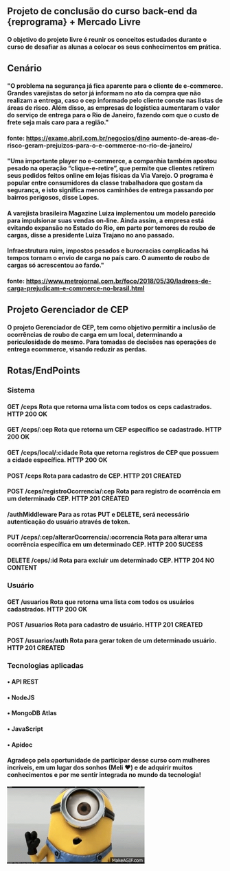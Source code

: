 ## Projeto de conclusão do curso back-end da {reprograma} + Mercado Livre

#### O objetivo do projeto livre é reunir os conceitos estudados durante o curso de desafiar as alunas a colocar os seus conhecimentos em prática.

## Cenário

#### "O problema na segurança já fica aparente para o cliente de e-commerce. Grandes varejistas do setor já informam no ato da compra que não realizam a entrega, caso o cep informado pelo cliente conste nas listas de áreas de risco. Além disso, as empresas de logística aumentaram o valor do serviço de entrega para o Rio de Janeiro, fazendo com que o custo de frete seja mais caro para a região."

#### fonte: https://exame.abril.com.br/negocios/dino aumento-de-areas-de-risco-geram-prejuizos-para-o-e-commerce-no-rio-de-janeiro/

#### "Uma importante player no e-commerce, a companhia também apostou pesado na operação “clique-e-retire”, que permite que clientes retirem seus pedidos feitos online em lojas físicas da Via Varejo. O programa é popular entre consumidores da classe trabalhadora que gostam da segurança, e isto significa menos caminhões de entrega passando por bairros perigosos, disse Lopes.

#### A varejista brasileira Magazine Luiza implementou um modelo parecido para impulsionar suas vendas on-line. Ainda assim, a empresa está evitando expansão no Estado do Rio, em parte por temores de roubo de cargas, disse a presidente Luiza Trajano no ano passado.

#### Infraestrutura ruim, impostos pesados e burocracias complicadas há tempos tornam o envio de carga no país caro. O aumento de roubo de cargas só acrescentou ao fardo."

#### fonte: https://www.metrojornal.com.br/foco/2018/05/30/ladroes-de-carga-prejudicam-e-commerce-no-brasil.html

## Projeto Gerenciador de CEP

#### O projeto Gerenciador de CEP, tem como objetivo permitir a inclusão de ocorrências de roubo de carga em um local, determinando a periculosidade do mesmo. Para tomadas de decisões nas operações de entrega ecommerce, visando reduzir as perdas.

## Rotas/EndPoints

### Sistema

#### GET /ceps Rota que retorna uma lista com todos os ceps cadastrados. HTTP 200 OK

#### GET /ceps/:cep Rota que retorna um CEP específico se cadastrado. HTTP 200 OK

#### GET /ceps/local/:cidade Rota que retorna registros de CEP que possuem a cidade específica. HTTP 200 OK

#### POST /ceps Rota para cadastro de CEP. HTTP 201 CREATED

#### POST /ceps/registroOcorrencia/:cep Rota para registro de ocorrência em um determinado CEP. HTTP 201 CREATED

#### /authMiddleware Para as rotas PUT e DELETE, será necessário autenticação do usuário através de token.

#### PUT /ceps/:cep/alterarOcorrencia/:ocorrencia Rota para alterar uma ocorrência específica em um determinado CEP. HTTP 200 SUCESS 

#### DELETE /ceps/:id Rota para excluir um determinado CEP. HTTP 204 NO CONTENT

### Usuário

#### GET /usuarios Rota que retorna uma lista com todos os usuários cadastrados. HTTP 200 OK

#### POST /usuarios Rota para cadastro de usuário. HTTP 201 CREATED

#### POST /usuarios/auth Rota para gerar token de um determinado usuário. HTTP 201 CREATED

### Tecnologias aplicadas

#### • API REST
#### • NodeJS
#### • MongoDB Atlas
#### • JavaScript
#### • Apidoc


#### Agradeço pela oportunidade de participar desse curso com mulheres incríveis, em um lugar dos sonhos (Meli ♥) e de adquirir muitos conhecimentos e por me sentir integrada no mundo da tecnologia!


![minions agradecimento](https://github.com/nataliajsilva/API--Gerenciador-CEP/blob/master/gif%20minions.gif)



